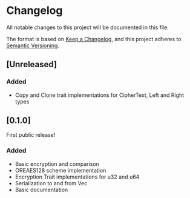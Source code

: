 # Changelog
All notable changes to this project will be documented in this file.

The format is based on [Keep a Changelog](https://keepachangelog.com/en/1.0.0/),
and this project adheres to [Semantic Versioning](https://semver.org/spec/v2.0.0.html).

## [Unreleased]

### Added

* Copy and Clone trait implementations for CipherText, Left and Right types


## [0.1.0]

First public release!

### Added

* Basic encryption and comparison
* OREAES128 scheme implementation
* Encryption Trait implementations for u32 and u64
* Serialization to and from Vec<u8>
* Basic documentation
